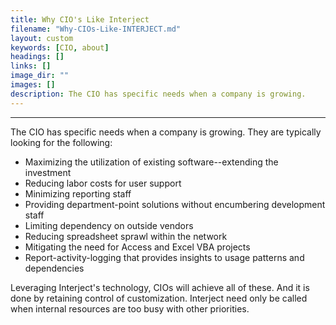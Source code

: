 ```yaml
---
title: Why CIO's Like Interject
filename: "Why-CIOs-Like-INTERJECT.md"
layout: custom
keywords: [CIO, about]
headings: []
links: []
image_dir: ""
images: []
description: The CIO has specific needs when a company is growing.
---
```

* * *

The CIO has specific needs when a company is growing. They are typically looking for the following:

 * Maximizing the utilization of existing software--extending the investment
 * Reducing labor costs for user support
 * Minimizing reporting staff
 * Providing department-point solutions without encumbering development staff
 * Limiting dependency on outside vendors
 * Reducing spreadsheet sprawl within the network
 * Mitigating the need for Access and Excel VBA projects
 * Report-activity-logging that provides insights to usage patterns and dependencies

Leveraging Interject's technology, CIOs will achieve all of these. And it is done by retaining control of customization. Interject need only be called when internal resources are too busy with other priorities.
